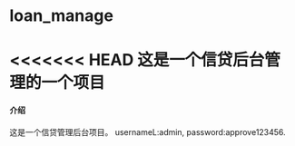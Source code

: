 # loan_manage
<<<<<<< HEAD
这是一个信贷后台管理的一个项目
=======

#### 介绍
这是一个信贷管理后台项目。
usernameL:admin,
password:approve123456.